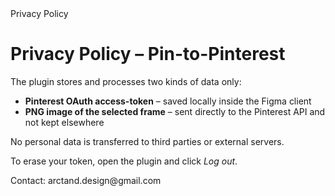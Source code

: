 <html lang="en">
<head><meta charset="utf-8">Privacy Policy</head>
<body>
  <h1>Privacy Policy – Pin-to-Pinterest</h1>

  <p>The plugin stores and processes two kinds of data only:</p>
  <ul>
    <li><strong>Pinterest OAuth access-token</strong> – saved locally inside the Figma client</li>
    <li><strong>PNG image of the selected frame</strong> – sent directly to the Pinterest API and not kept elsewhere</li>
  </ul>

  <p>No personal data is transferred to third parties or external servers.</p>

  <p>To erase your token, open the plugin and click <em>Log out</em>.</p>

  <p>Contact: arctand.design@gmail.com</p>
</body>
</html>
